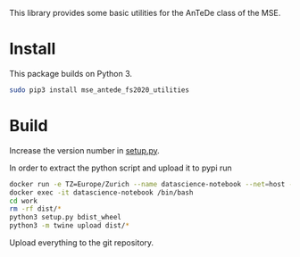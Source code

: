 This library provides some basic utilities for the AnTeDe class of the MSE.

# Install 

This package builds on Python 3.

```bash
sudo pip3 install mse_antede_fs2020_utilities
```

# Build

Increase the version number in [setup.py](setup.py).


In order to extract the python script and upload it to pypi run

```bash
docker run -e TZ=Europe/Zurich --name datascience-notebook --net=host -p 8888:8888 -v "$(pwd)":/home/jovyan/work -it --rm i4ds/datascience-notebook start-notebook.sh --NotebookApp.token=''
docker exec -it datascience-notebook /bin/bash
cd work
rm -rf dist/*
python3 setup.py bdist_wheel
python3 -m twine upload dist/*
```

Upload everything to the git repository.
